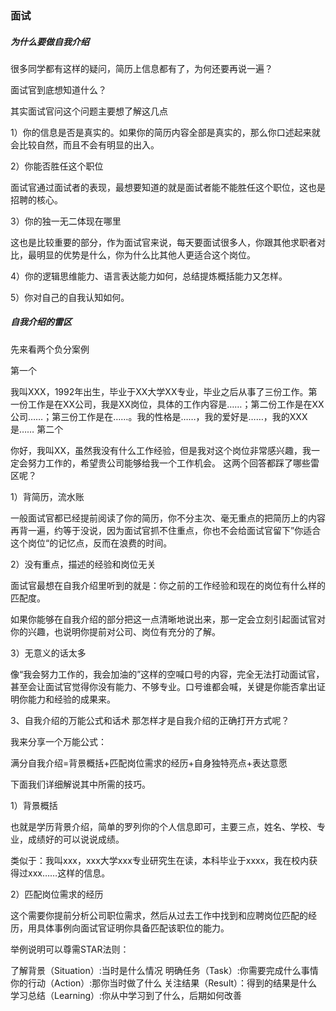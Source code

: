 ### 面试
##### 为什么要做自我介绍
很多同学都有这样的疑问，简历上信息都有了，为何还要再说一遍？

面试官到底想知道什么？

其实面试官问这个问题主要想了解这几点

1）你的信息是否是真实的。如果你的简历内容全部是真实的，那么你口述起来就会比较自然，而且不会有明显的出入。

2）你能否胜任这个职位

面试官通过面试者的表现，最想要知道的就是面试者能不能胜任这个职位，这也是招聘的核心。

3）你的独一无二体现在哪里

这也是比较重要的部分，作为面试官来说，每天要面试很多人，你跟其他求职者对比，最明显的优势是什么，你为什么比其他人更适合这个岗位。

4）你的逻辑思维能力、语言表达能力如何，总结提炼概括能力又怎样。

5）你对自己的自我认知如何。

##### 自我介绍的雷区
先来看两个负分案例

第一个

我叫XXX，1992年出生，毕业于XX大学XX专业，毕业之后从事了三份工作。第一份工作是在XX公司，我是XX岗位，具体的工作内容是……；第二份工作是在XX公司……；第三份工作是在……。我的性格是……，我的爱好是……，我的XXX是……
第二个

你好，我叫XX，虽然我没有什么工作经验，但是我对这个岗位非常感兴趣，我一定会努力工作的，希望贵公司能够给我一个工作机会。
这两个回答都踩了哪些雷区呢？

1）背简历，流水账

一般面试官都已经提前阅读了你的简历，你不分主次、毫无重点的把简历上的内容再背一遍，约等于没说，因为面试官抓不住重点，你也不会给面试官留下”你适合这个岗位“的记忆点，反而在浪费的时间。

2）没有重点，描述的经验和岗位无关

面试官最想在自我介绍里听到的就是：你之前的工作经验和现在的岗位有什么样的匹配度。

如果你能够在自我介绍的部分把这一点清晰地说出来，那一定会立刻引起面试官对你的兴趣，也说明你提前对公司、岗位有充分的了解。

3）无意义的话太多

像“我会努力工作的，我会加油的”这样的空喊口号的内容，完全无法打动面试官，甚至会让面试官觉得你没有能力、不够专业。口号谁都会喊，关键是你能否拿出证明你能力和经验的成果来。

3、自我介绍的万能公式和话术
那怎样才是自我介绍的正确打开方式呢？

我来分享一个万能公式：

满分自我介绍=背景概括+匹配岗位需求的经历+自身独特亮点+表达意愿

下面我们详细解说其中所需的技巧。

1）背景概括

也就是学历背景介绍，简单的罗列你的个人信息即可，主要三点，姓名、学校、专业，成绩好的可以说说成绩。

类似于：我叫xxx，xxx大学xxx专业研究生在读，本科毕业于xxxx，我在校内获得过xxx……这样的信息。

2）匹配岗位需求的经历

这个需要你提前分析公司职位需求，然后从过去工作中找到和应聘岗位匹配的经历，用具体事例向面试官证明你具备匹配该职位的能力。

举例说明可以尊需STAR法则：

了解背景（Situation）:当时是什么情况
明确任务（Task）:你需要完成什么事情
你的行动（Action）:那你当时做了什么
关注结果（Result）：得到的结果是什么
学习总结（Learning）:你从中学习到了什么，后期如何改善
